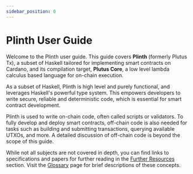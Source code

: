 ```yaml
---
sidebar_position: 0
---
```


# Plinth User Guide

Welcome to the Plinth user guide.
This guide covers __Plinth__ (formerly Plutus Tx), a subset of Haskell tailored for implementing smart contracts on Cardano, and its compilation target, __Plutus Core__, a low level lambda calculus based language for on-chain execution.

As a subset of Haskell, Plinth is high level and purely functional, and leverages Haskell's powerful type system.
This empowers developers to write secure, reliable and deterministic code, which is essential for smart contract development.

Plinth is used to write on-chain code, often called scripts or validators.
To fully develop and deploy smart contracts, off-chain code is also needed for tasks such as building and submitting transactions, querying available UTXOs, and more.
A detailed discussion of off-chain code is beyond the scope of this guide.

While not all subjects are not covered in depth, you can find links to specifications and papers for further reading in the [Further Resources](./delve-deeper/further-resources/) section.
Visit the [Glossary](./glossary.md) page for brief descriptions of these concepts.
